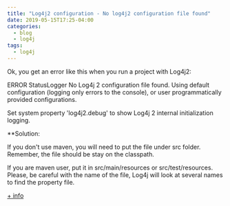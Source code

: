 ```yaml
---
title: "Log4j2 configuration - No log4j2 configuration file found"
date: 2019-05-15T17:25-04:00
categories:
  - blog
  - log4j
tags:
  - log4j
---
```


Ok, you get an error like this when you run a project with Log4j2:

ERROR StatusLogger No Log4j 2 configuration file found. Using default configuration 
(logging only errors to the console), or user programmatically provided configurations.

Set system property 'log4j2.debug' to show Log4j 2 internal initialization logging. 

**Solution:

If you don't use maven, you will need to put the file under src folder. Remember, the file should be stay on the classpath.

If you are maven user, put it in src/main/resources or src/test/resources. Please, be careful with the name of the file, Log4j will look at several names to find the property file.

[+ info](https://logging.apache.org/log4j/2.0/manual/configuration.html)

